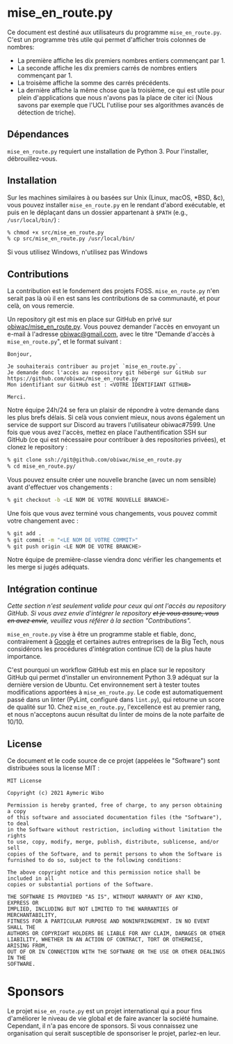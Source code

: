# mise_en_route.py

Ce document est destiné aux utilisateurs du programme `mise_en_route.py`.
C'est un programme très utile qui permet d'afficher trois colonnes de nombres:

- La première affiche les dix premiers nombres entiers commençant par 1.
- La seconde affiche les dix premiers carrés de nombres entiers commençant par 1.
- La troisème affiche la somme des carrés précédents.
- La dernière affiche la même chose que la troisième, ce qui est utile pour plein d'applications que nous n'avons pas la place de citer ici (Nous savons par exemple que l'UCL l'utilise pour ses algorithmes avancés de détection de triche).

## Dépendances

`mise_en_route.py` requiert une installation de Python 3.
Pour l'installer, débrouillez-vous.

## Installation

Sur les machines similaires à ou basées sur Unix (Linux, macOS, *BSD, &c), vous pouvez installer `mise_en_route.py` en le rendant d'abord exécutable, et puis en le déplaçant dans un dossier appartenant à `$PATH` (e.g., `/usr/local/bin/`) :

```sh
% chmod +x src/mise_en_route.py
% cp src/mise_en_route.py /usr/local/bin/
```

Si vous utilisez Windows, n'utilisez pas Windows

## Contributions

La contribution est le fondement des projets FOSS.
`mise_en_route.py` n'en serait pas là où il en est sans les contributions de sa communauté, et pour celà, on vous remercie.

Un repository git est mis en place sur GitHub en privé sur [obiwac/mise_en_route.py](https://github.com/obiwac/mise_en_route.py). Vous pouvez demander l'accès en envoyant un e-mail à l'adresse obiwac@gmail.com, avec le titre "Demande d'accès à `mise_en_route.py`", et le format suivant :

```
Bonjour,

Je souhaiterais contribuer au projet `mise_en_route.py`.
Je demande donc l'accès au repository git hébergé sur GitHub sur https://github.com/obiwac/mise_en_route.py
Mon identifiant sur GitHub est : <VOTRE IDENTIFIANT GITHUB>

Merci.
```

Notre équipe 24h/24 se fera un plaisir de répondre à votre demande dans les plus brefs délais.
Si celà vous convient mieux, nous avons également un service de support sur Discord au travers l'utilisateur obiwac#7599.
Une fois que vous avez l'accès, mettez en place l'authentification SSH sur GitHub (ce qui est nécessaire pour contribuer à des repositories privées), et clonez le repository :

```sh
% git clone ssh://git@github.com/obiwac/mise_en_route.py
% cd mise_en_route.py/
```

Vous pouvez ensuite créer une nouvelle branche (avec un nom sensible) avant d'effectuer vos changements :

```sh
% git checkout -b <LE NOM DE VOTRE NOUVELLE BRANCHE>
```

Une fois que vous avez terminé vous changements, vous pouvez commit votre changement avec :

```sh
% git add .
% git commit -m "<LE NOM DE VOTRE COMMIT>"
% git push origin <LE NOM DE VOTRE BRANCHE>
```

Notre équipe de première-classe viendra donc vérifier les changements et les merge si jugés adéquats.

## Intégration continue

*Cette section n'est seulement valide pour ceux qui ont l'accès au repository GitHub.*
*Si vous avez envie d'intégrer le repository ~~et je vous assure, vous en avez envie~~, veuillez vous référer à la section "Contributions".*

`mise_en_route.py` vise à être un programme stable et fiable, donc, contrairement à [Google](https://static.googleusercontent.com/media/www.google.com/en//appsstatus/dashboard/ir/fw6156fs1panucr.pdf) et certaines autres entreprises de la Big Tech, nous considérons les procédures d'intégration continue (CI) de la plus haute importance.

C'est pourquoi un workflow GitHub est mis en place sur le repository GitHub qui permet d'installer un environnement Python 3.9 adéquat sur la dernière version de Ubuntu.
Cet environnement sert à tester toutes modifications apportées à `mise_en_route.py`.
Le code est automatiquement passé dans un linter (PyLint, configuré dans `lint.py`), qui retourne un score de qualité sur 10.
Chez `mise_en_route.py`, l'excellence est au premier rang, et nous n'acceptons aucun résultat du linter de moins de la note parfaite de 10/10.

## License

Ce document et le code source de ce projet (appelées le "Software") sont distribuées sous la license MIT :

```
MIT License

Copyright (c) 2021 Aymeric Wibo

Permission is hereby granted, free of charge, to any person obtaining a copy
of this software and associated documentation files (the "Software"), to deal
in the Software without restriction, including without limitation the rights
to use, copy, modify, merge, publish, distribute, sublicense, and/or sell
copies of the Software, and to permit persons to whom the Software is
furnished to do so, subject to the following conditions:

The above copyright notice and this permission notice shall be included in all
copies or substantial portions of the Software.

THE SOFTWARE IS PROVIDED "AS IS", WITHOUT WARRANTY OF ANY KIND, EXPRESS OR
IMPLIED, INCLUDING BUT NOT LIMITED TO THE WARRANTIES OF MERCHANTABILITY,
FITNESS FOR A PARTICULAR PURPOSE AND NONINFRINGEMENT. IN NO EVENT SHALL THE
AUTHORS OR COPYRIGHT HOLDERS BE LIABLE FOR ANY CLAIM, DAMAGES OR OTHER
LIABILITY, WHETHER IN AN ACTION OF CONTRACT, TORT OR OTHERWISE, ARISING FROM,
OUT OF OR IN CONNECTION WITH THE SOFTWARE OR THE USE OR OTHER DEALINGS IN THE
SOFTWARE.
```

# Sponsors

Le projet `mise_en_route.py` est un projet international qui a pour fins d'améliorer le niveau de vie global et de faire avancer la société humaine.
Cependant, il n'a pas encore de sponsors.
Si vous connaissez une organisation qui serait susceptible de sponsoriser le projet, parlez-en leur.
